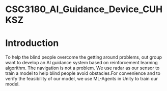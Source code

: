 # CSC3180_AI_Guidance_Device_CUHKSZ
# Introduction
To help the blind people overcome the getting around problems, out group want to develop an AI guidance system based on reinforcement learning algorithm. The navigation is not a problem. We use radar as our sensor to train a model to help blind people avoid obstacles.For convenience and to verify the feasibility of our model, we use ML-Agents in Unity to train our model.

